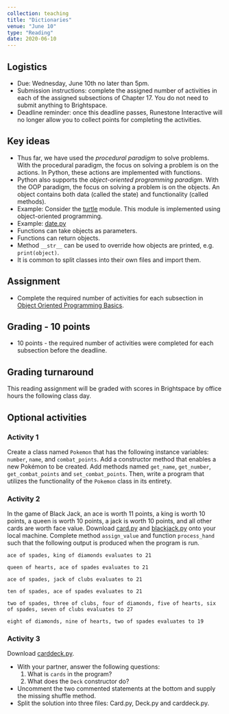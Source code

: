 ```yaml
---
collection: teaching
title: "Dictionaries"
venue: "June 10"
type: "Reading"
date: 2020-06-10
---
```

## Logistics
* Due: Wednesday, June 10th no later than 5pm.
* Submission instructions: complete the assigned number of activities in each
	of the assigned subsections of Chapter 17. You do not need to submit
	anything to Brightspace.
* Deadline reminder: once this deadline passes, Runestone Interactive will no
	longer allow you to collect points for completing the activities.

## Key ideas
* Thus far, we have used the *procedural paradigm* to solve problems.
With the procedural paradigm, the focus on solving a problem is on the actions.
In Python, these actions are implemented with functions.
* Python also supports the *object-oriented programming paradigm*.
With the OOP paradigm, the focus on solving a problem is on the objects.
An object contains both data (called the state) and functionality (called methods).
* Example: Consider the [turtle](https://docs.python.org/3/library/turtle.html#module-turtle) module.
This module is implemented using object-oriented programming.
* Example: [date.py](https://lgw2.github.io/teaching/csci127-summer-2019/lectures/activities/date.py)
* Functions can take objects as parameters.
* Functions can return objects.
* Method `__str__` can be used to override how objects are printed,
e.g. `print(object)`.
* It is common to split classes into their own files and import them.


## Assignment
* Complete the required number of activities for each subsection in
[Object Oriented Programming Basics](https://runestone.academy/runestone/assignments/doAssignment?assignment_id=37762).

## Grading - 10 points
* 10 points - the required number of activities were completed for each
	subsection before the deadline.

## Grading turnaround
This reading assignment  will be graded with scores in Brightspace by office
hours the following class day.

## Optional activities
### Activity 1
Create a class named `Pokemon` that has the following instance variables:
`number`, `name`, and `combat_points`. Add a constructor method that enables
a new Pokémon to be created. Add methods named `get_name`,
`get_number`, `get_combat_points` and `set_combat_points`. Then, write a
program that utilizes the functionality of the `Pokemon` class in its entirety.

### Activity 2
In the game of Black Jack, an ace is worth 11 points, a king is worth
10 points, a queen is worth 10 points, a jack is worth 10 points,
and all other cards are worth face value.
Download [card.py](https://lgw2.github.io/teaching/csci127-summer-2019/lectures/activities/card.py) and
[blackjack.py](https://lgw2.github.io/teaching/csci127-summer-2019/lectures/activities/blackjack.py)
onto your local machine. Complete method `assign_value` and
function `process_hand` such that the following output is produced when
the program is run.
```
ace of spades, king of diamonds evaluates to 21

queen of hearts, ace of spades evaluates to 21

ace of spades, jack of clubs evaluates to 21

ten of spades, ace of spades evaluates to 21

two of spades, three of clubs, four of diamonds, five of hearts, six of spades, seven of clubs evaluates to 27

eight of diamonds, nine of hearts, two of spades evaluates to 19
```

### Activity 3
Download [carddeck.py](https://lgw2.github.io/teaching/csci127-summer-2019/lectures/activities/carddeck.py).
* With your partner, answer the following questions:
	1. What is `cards` in the program?
	2. What does the `Deck` constructor do?
* Uncomment the two commented statements at the bottom
and supply the missing shuffle method.
* Split the solution into three files: Card.py, Deck.py and carddeck.py.
